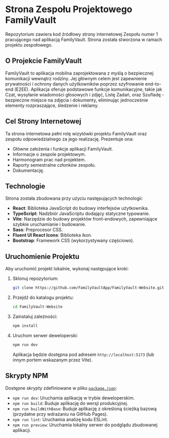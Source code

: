 # Strona Zespołu Projektowego FamilyVault

Repozytorium zawiera kod źródłowy strony internetowej Zespołu numer 1 pracującego nad aplikacją FamilyVault. Strona została stworzona w ramach projektu zespołowego.

## O Projekcie FamilyVault

FamilyVault to aplikacja mobilna zaprojektowana z myślą o bezpiecznej komunikacji wewnątrz rodziny. 
Jej głównym celem jest zapewnienie prywatności i ochrony danych użytkowników poprzez szyfrowanie end-to-end (E2EE). 
Aplikacja oferuje podstawowe funkcje komunikacyjne, takie jak Czat, wysyłanie wiadomości głosowych i zdjęć, Listę Zadań, oraz Szufladę - bezpieczne miejsce na zdjęcia i dokumenty, eliminując jednocześnie elementy rozpraszające, śledzenie i reklamy.

## Cel Strony Internetowej

Ta strona internetowa pełni rolę wizytówki projektu FamilyVault oraz zespołu odpowiedzialnego za jego realizację. Prezentuje ona:
*   Główne założenia i funkcje aplikacji FamilyVault.
*   Informacje o zespole projektowym.
*   Harmonogram prac nad projektem.
*   Raporty semestralne członków zespołu.
*   Dokumentację.

## Technologie

Strona została zbudowana przy użyciu następujących technologii:

*   **React**: Biblioteka JavaScript do budowy interfejsów użytkownika.
*   **TypeScript**: Nadzbiór JavaScriptu dodający statyczne typowanie.
*   **Vite**: Narzędzie do budowy projektów front-endowych, zapewniające szybkie uruchamianie i budowanie.
*   **Sass**: Preprocesor CSS.
*   **Fluent UI React Icons**: Biblioteka ikon.
*   **Bootstrap**: Framework CSS (wykorzystywany częściowo).

## Uruchomienie Projektu

Aby uruchomić projekt lokalnie, wykonaj następujące kroki:

1.  Sklonuj repozytorium:
    ```sh
    git clone https://github.com/FamilyVaultApp/FamilyVault-Website.git
    ```
2.  Przejdź do katalogu projektu:
    ```sh
    cd FamilyVault-Website 
    ```
3.  Zainstaluj zależności:
    ```sh
    npm install
    ```
4.  Uruchom serwer deweloperski:
    ```sh
    npm run dev
    ```
    Aplikacja będzie dostępna pod adresem `http://localhost:5173` (lub innym portem wskazanym przez Vite).

## Skrypty NPM

Dostępne skrypty zdefiniowane w pliku [`package.json`](package.json):

*   `npm run dev`: Uruchamia aplikację w trybie deweloperskim.
*   `npm run build`: Buduje aplikację do wersji produkcyjnej.
*   `npm run buildWithBase`: Buduje aplikację z określoną ścieżką bazową (przydatne przy wdrażaniu na GitHub Pages).
*   `npm run lint`: Uruchamia analizę kodu ESLint.
*   `npm run preview`: Uruchamia lokalny serwer do podglądu zbudowanej aplikacji.

